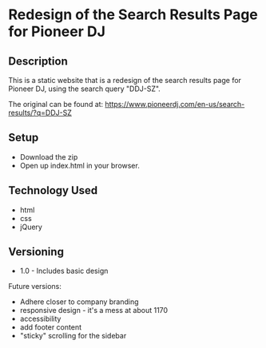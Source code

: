 # Redesign of the Search Results Page for Pioneer DJ

## Description

This is a static website that is a redesign of the search results page for Pioneer DJ, using the search query "DDJ-SZ".

The original can be found at:
https://www.pioneerdj.com/en-us/search-results/?q=DDJ-SZ

## Setup

* Download the zip
* Open up index.html in your browser.

## Technology Used

* html
* css
* jQuery

## Versioning

* 1.0 - Includes basic design

Future versions:
  - Adhere closer to company branding
  - responsive design - it's a mess at about 1170
  - accessibility
  - add footer content
  - "sticky" scrolling for the sidebar
